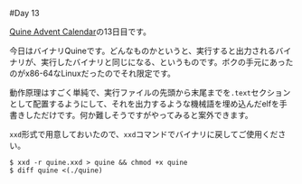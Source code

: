 #Day 13

[Quine Advent Calendar](http://www.adventar.org/calendars/645)の13日目です。

今日はバイナリQuineです。どんなものかというと、実行すると出力されるバイナリが、実行したバイナリと同じになる、というものです。ボクの手元にあったのがx86-64なLinuxだったのでそれ限定です。

動作原理はすごく単純で、実行ファイルの先頭から末尾までを`.text`セクションとして配置するようにして、それを出力するような機械語を埋め込んだelfを手書きしただけです。何か難しそうですがやってみると案外できます。

`xxd`形式で用意しておいたので、`xxd`コマンドでバイナリに戻してご使用ください。

```
$ xxd -r quine.xxd > quine && chmod +x quine
$ diff quine <(./quine)
```
